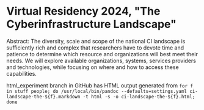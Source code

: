 # Virtual Residency 2024, "The Cyberinfrastructure Landscape"

Abstract: The diversity, scale and scope of the national CI landscape is sufficiently rich and complex that researchers have to devote time and patience to determine which resource and organizations will best meet their needs. We will explore available organizations, systems, services providers and technologies, while focusing on where and how to access these capabilities.

html_experiment branch in GitHub has HTML output generated from `for f in stuff people; do /usr/local/bin/pandoc --defaults=settings.yaml ci-landscape-the-${f}.markdown -t html -s -o ci-landscape-the-${f}.html; done`